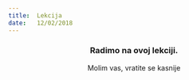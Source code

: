 ```yaml
---
title:  Lekcija
date:   12/02/2018
---
```


### <center>Radimo na ovoj lekciji.</center>
<center>Molim vas, vratite se kasnije</center>